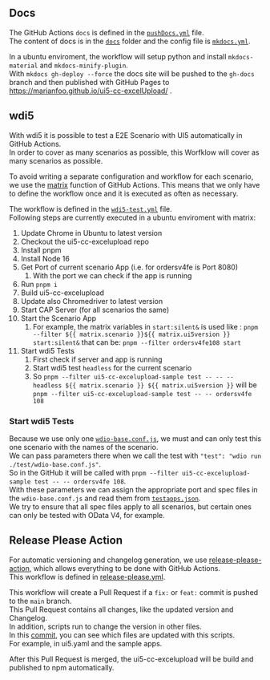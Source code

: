 ## Docs

The GitHub Actions `docs` is defined in the [`pushDocs.yml`](https://github.com/marianfoo/ui5-cc-excelUpload/blob/main/.github/workflows/pushDocs.yml) file.  
The content of docs is in the [`docs`](https://github.com/marianfoo/ui5-cc-excelUpload/tree/main/docs) folder and the config file is [`mkdocs.yml`](https://github.com/marianfoo/ui5-cc-excelUpload/blob/main/mkdocs.yml).

In a ubuntu enviroment, the workflow will setup python and install `mkdocs-material` and `mkdocs-minify-plugin`.  
With `mkdocs gh-deploy --force` the docs site will be pushed to the `gh-docs` branch and then published with GitHub Pages to https://marianfoo.github.io/ui5-cc-excelUpload/ .

## wdi5

With wdi5 it is possible to test a E2E Scenario with UI5 automatically in GitHub Actions.  
In order to cover as many scenarios as possible, this Worfklow will cover as many scenarios as possible.  

To avoid writing a separate configuration and workflow for each scenario, we use the [matrix](https://docs.github.com/en/actions/using-jobs/using-a-matrix-for-your-jobs) function of GitHub Actions. This means that we only have to define the workflow once and it is executed as often as necessary.  

The workflow is defined in the [`wdi5-test.yml`](https://github.com/marianfoo/ui5-cc-excelUpload/blob/main/.github/workflows/wdi5-test.yml) file.  
Following steps are currently executed in a ubuntu enviroment with matrix:

1. Update Chrome in Ubuntu to latest version
2. Checkout the ui5-cc-excelupload repo
3. Install pnpm
4. Install Node 16
5. Get Port of current scenario App (i.e. for ordersv4fe is Port 8080)
    1. With the port we can check if the app is running
6. Run `pnpm i`
7. Build ui5-cc-excelupload
8. Update also Chromedriver to latest version
9. Start CAP Server (for all scenarios the same)
10. Start the Scenario App
    1. For example, the matrix variables in `start:silent&` is used like : `pnpm --filter ${{ matrix.scenario }}${{ matrix.ui5version }} start:silent&`
    that can be: `pnpm --filter ordersv4fe108 start`  
11. Start wdi5 Tests
    1. First check if server and app is running
    2. Start wdi5 test `headless` for the current scenario
    3. So `pnpm --filter ui5-cc-excelupload-sample test -- -- --headless ${{ matrix.scenario }} ${{ matrix.ui5version }}` will be `pnpm --filter ui5-cc-excelupload-sample test -- -- ordersv4fe 108`

### Start wdi5 Tests

Because we use only one [`wdio-base.conf.js`](https://github.com/marianfoo/ui5-cc-excelUpload/blob/main/examples/test/wdio-base.conf.js), we must and can only test this one scenario with the names of the scenario.  
We can pass parameters there when we call the test with `"test": "wdio run ./test/wdio-base.conf.js"`.  
So in the GitHub it will be called with `pnpm --filter ui5-cc-excelupload-sample test -- -- ordersv4fe 108`.  
With these parameters we can assign the appropriate port and spec files in the `wdio-base.conf.js` and read them from [`testapps.json`](https://github.com/marianfoo/ui5-cc-excelUpload/blob/main/dev/testapps.json).  
We try to ensure that all spec files apply to all scenarios, but certain ones can only be tested with OData V4, for example.


## Release Please Action

For automatic versioning and changelog generation, we use [release-please-action](https://github.com/google-github-actions/release-please-action), which allows everything to be done with GitHub Actions.  
This workflow is defined in [release-please.yml](https://github.com/marianfoo/ui5-cc-excelUpload/blob/main/.github/workflows/release-please.yml).  

This workflow will create a Pull Request if a `fix:` or `feat:` commit is pushed to the `main` branch.  
This Pull Request contains all changes, like the updated version and Changelog.  
In addition, scripts run to change the version in other files.  
In this [commit](https://github.com/marianfoo/ui5-cc-excelUpload/commit/4bf424914ca6c66c52cb17852f36ddbd520af07e), you can see which files are updated with this scripts.  
For example, in ui5.yaml and the sample apps.  

After this Pull Request is merged, the ui5-cc-excelupload will be build and published to npm automatically.